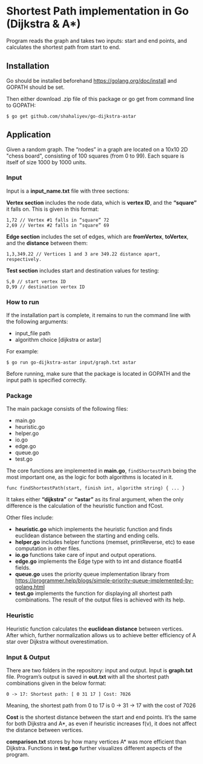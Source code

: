 # Shortest Path implementation in Go (Dijkstra & A*)

Program reads the graph and takes two inputs: start and end points, and calculates the shortest path from start to end.  

## Installation

Go should be installed beforehand https://golang.org/doc/install and GOPATH should be set.

Then either download .zip file of this package or go get from command line to GOPATH:

```
$ go get github.com/shahaliyev/go-dijkstra-astar
```

## Application

Given a random graph. The “nodes” in a graph are located on a 10x10 2D "chess board", consisting of 100 squares (from 0 to 99). Each square is itself of size 1000 by 1000 units.

### Input

Input is a **input_name.txt** file with three sections: 

**Vertex section** includes the node data, which is **vertex ID**, and the **“square”** it falls on. This is given in this format:

```
1,72 // Vertex #1 falls in “square” 72
2,69 // Vertex #2 falls in “square” 69
```

**Edge section** includes the set of edges, which are **fromVertex**, **toVertex**, and the **distance** between them:

```
1,3,349.22 // Vertices 1 and 3 are 349.22 distance apart, respectively.
```
**Test section** includes start and destination values for testing:

```
S,0 // start vertex ID
D,99 // destination vertex ID
```

### How to run

If the installation part is complete, it remains to run the command line with the following arguments:

* input_file path
* algorithm choice [dijkstra or astar]

For example:

```
$ go run go-dijkstra-astar input/graph.txt astar
```

Before running, make sure that the package is located in GOPATH and the input path is specified correctly.

### Package

The main package consists of the following files:

* main.go
* heuristic.go
* helper.go
* io.go
* edge.go
* queue.go
* test.go

The core functions are implemented in **main.go**, ```findShortestPath``` being the most important one, as the logic for both algorithms  is located in it.

```
func findShortestPath(start, finish int, algorithm string) { ... }
```

It takes either **“dijkstra”** or **“astar”** as its final argument, when the only difference is the calculation of the heuristic function and fCost.

Other files include: 

* **heuristic.go** which implements the heuristic function and finds euclidean distance between the starting and ending cells.
* **helper.go** includes helper functions (memset, printReverse, etc) to ease computation in other files.
* **io.go** functions take care of input and output operations.
* **edge.go** implements the Edge type with  to int and  distance float64 fields.
* **queue.go** uses the priority queue implementation library from https://programmer.help/blogs/simple-priority-queue-implemented-by-golang.html
* **test.go** implements the function for displaying all shortest path combinations. The result of the output files is achieved with its help.

### Heuristic
Heuristic function calculates the **euclidean distance** between vertices. After which, further normalization allows us to achieve better efficiency of A star over Dijkstra without overestimation.

### Input & Output
There are two folders in the repository: input and output. Input is **graph.txt** file. Program’s output is saved in **out.txt** with all the shortest path combinations given in the below format:

```
0 -> 17: Shortest path: [ 0 31 17 ] Cost: 7026
```

Meaning, the shortest path from 0 to 17 is 0 -> 31 -> 17 with the cost of 7026

**Cost** is the shortest distance between the start and end points. It’s the same for both Dijkstra and A*, as even if heuristic increases f(v), it does not affect the distance between vertices.

**comparison.txt** stores by how many vertices A* was more efficient than Dijkstra. Functions in **test.go** further visualizes different aspects of the program. 